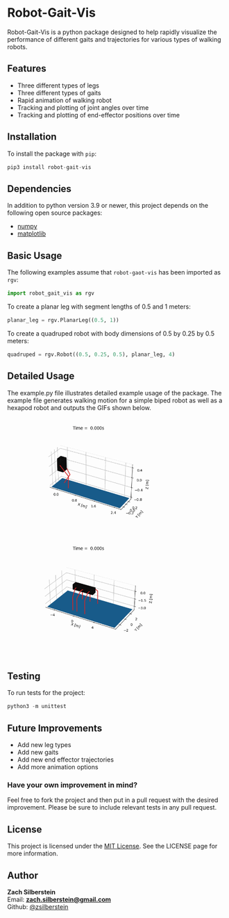 # Robot-Gait-Vis

Robot-Gait-Vis is a python package designed to help rapidly visualize the performance of different 
gaits and trajectories for various types of walking robots.

## Features
- Three different types of legs
- Three different types of gaits
- Rapid animation of walking robot
- Tracking and plotting of joint angles over time
- Tracking and plotting of end-effector positions over time

## Installation
To install the package with `pip`:
```python
pip3 install robot-gait-vis
```

## Dependencies
In addition to python version 3.9 or newer, this project depends on the following open source packages:
- [numpy](https://numpy.org/)
- [matplotlib](https://matplotlib.org/)

## Basic Usage
The following examples assume that `robot-gaot-vis` has been imported as `rgv`:
```python
import robot_gait_vis as rgv
```
To create a planar leg with segment lengths of 0.5 and 1 meters:
```python
planar_leg = rgv.PlanarLeg((0.5, 1))
```
To create a quadruped robot with body dimensions of 0.5 by 0.25 by 0.5 meters:
```python
quadruped = rgv.Robot((0.5, 0.25, 0.5), planar_leg, 4)
```

## Detailed Usage
The example.py file illustrates detailed example usage of the package. The example file generates walking motion for a simple biped robot as well as a hexapod robot and outputs the GIFs shown below.
<p float="left">
    <img src="https://github.com/zsilberstein/robot-gait-vis/blob/master/biped_ex.gif?raw=true" alt="Gif of a simple biped robot walking" width="365" height="274" />
    <img src="https://github.com/zsilberstein/robot-gait-vis/blob/master/hexapod_ex.gif?raw=true" alt="Gif of a hexapod robot walking" width="365" height="274" />
</p>

## Testing
To run tests for the project:
```python
python3 -m unittest
```

## Future Improvements
- Add new leg types
- Add new gaits
- Add new end effector trajectories
- Add more animation options  
### Have your own improvement in mind? 
Feel free to fork the project and then put in a pull request with the desired improvement. Please be sure to include relevant tests in any pull request.

## License
This project is licensed under the [MIT License](https://github.com/zsilberstein/robot-gait-vis/blob/master/LICENSE). See the LICENSE page for more information.

## Author
**Zach Silberstein**  
Email: **zach.silberstein@gmail.com**   
Github: [@zsilberstein](https://github.com/zsilberstein)